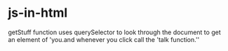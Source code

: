 # js-in-html
getStuff function uses querySelector to look through the document to get an element of 'you.and whenever you click call the 'talk function.''

